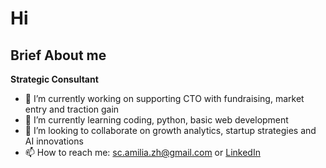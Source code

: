 # Hi
## Brief About me
**Strategic Consultant**


- 🔭 I’m currently working on supporting CTO with fundraising, market entry and traction gain
- 🌱 I’m currently learning coding, python, basic web development 
- 👯 I’m looking to collaborate on growth analytics, startup strategies and AI innovations
- 📫 How to reach me: sc.amilia.zh@gmail.com or [LinkedIn](https://www.linkedin.com/in/amilia-zhemaletdinova)
